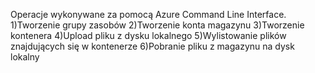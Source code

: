 Operacje wykonywane za pomocą Azure Command Line Interface.
1)Tworzenie grupy zasobów
2)Tworzenie konta magazynu
3)Tworzenie kontenera
4)Upload pliku z dysku lokalnego
5)Wylistowanie plików znajdujących się w kontenerze
6)Pobranie pliku z magazynu na dysk lokalny

